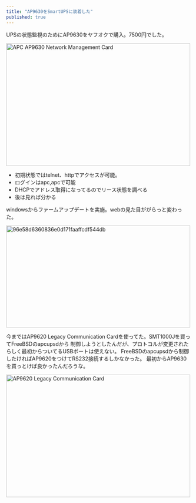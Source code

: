 ```yaml
---
title: "AP9630をSmartUPSに装着した"
published: true
---
```


UPSの状態監視のためにAP9630をヤフオクで購入。7500円でした。

<a href="http://www.flickr.com/photos/jun_/11381666536/" title="APC AP9630 Network Management Card by Ishida Junichi, on Flickr"><img src="http://farm4.staticflickr.com/3767/11381666536_8c6485269e.jpg" width="500" height="333" alt="APC AP9630 Network Management Card"></a>

* 初期状態ではtelnet、httpでアクセスが可能。
* ログインはapc,apcで可能
* DHCPでアドレス取得になってるのでリース状態を調べる
* 後は見れば分かる

windowsからファームアップデートを実施。webの見た目ががらっと変わった。

<a href="http://www.flickr.com/photos/jun_/11382366836/" title="96e58d6360836e0d171faaffcdf544db by Ishida Junichi, on Flickr"><img src="http://farm4.staticflickr.com/3673/11382366836_680c639017.jpg" width="500" height="277" alt="96e58d6360836e0d171faaffcdf544db"></a>

今まではAP9620 Legacy Communication Cardを使ってた。SMT1000Jを買ってFreeBSDのapcupsdから
制御しようとしたんだが、プロトコルが変更されたらしく最初からついてるUSBポートは使えない。
FreeBSDのapcupsdから制御したければAP9620をつけてRS232接続するしかなかった。
最初からAP9630を買っとけば良かったんだろうな。

<a href="http://www.flickr.com/photos/jun_/11381725914/" title="AP9620 Legacy Communication Card by Ishida Junichi, on Flickr"><img src="http://farm4.staticflickr.com/3693/11381725914_c05e77dddf.jpg" width="500" height="333" alt="AP9620 Legacy Communication Card"></a>


